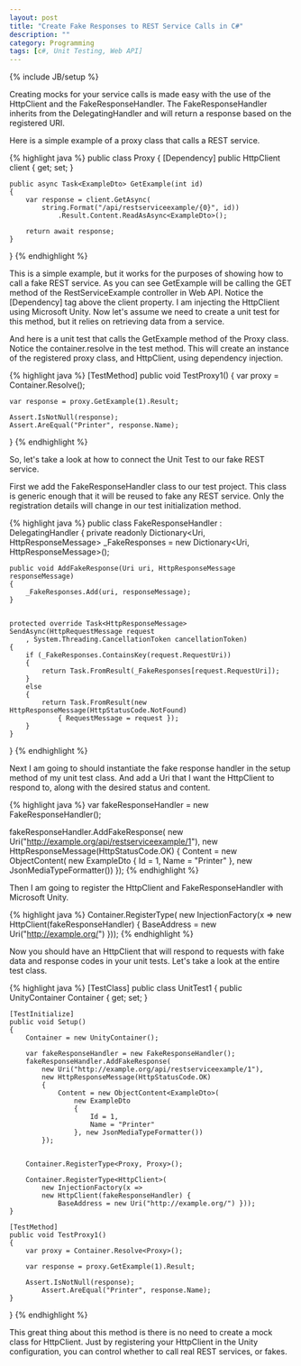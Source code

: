 ```yaml
---
layout: post
title: "Create Fake Responses to REST Service Calls in C#"
description: ""
category: Programming
tags: [c#, Unit Testing, Web API]
---
```

{% include JB/setup %}


Creating mocks for your service calls is made easy with the use of the HttpClient and the FakeResponseHandler. The FakeResponseHandler inherits from the DelegatingHandler and will return a response based on the registered URI.

Here is a simple example of a proxy class that calls a REST service.

{% highlight java %}
public class Proxy
{
    [Dependency]
    public HttpClient client { get; set; }

    public async Task<ExampleDto> GetExample(int id)
    {
        var response = client.GetAsync(
        	string.Format("/api/restserviceexample/{0}", id))
            	.Result.Content.ReadAsAsync<ExampleDto>();

        return await response;
    }
}
{% endhighlight %}

This is a simple example, but it works for the purposes of showing how to call a fake REST service. As you can see GetExample will be calling the GET method of the RestServiceExample controller in Web API. Notice the [Dependency] tag above the client property. I am injecting the HttpClient using Microsoft Unity. Now let's assume we need to create a unit test for this method, but it relies on retrieving data from a service.

And here is a unit test that calls the GetExample method of the Proxy class. Notice the container.resolve in the test method. This will create an instance of the registered proxy class, and HttpClient, using dependency injection.

{% highlight java %}
[TestMethod]
public void TestProxy1()
{
    var proxy = Container.Resolve<Proxy>();

    var response = proxy.GetExample(1).Result;

    Assert.IsNotNull(response);
    Assert.AreEqual("Printer", response.Name);

} 
{% endhighlight %}

So, let's take a look at how to connect the Unit Test to our fake REST service.

First we add the FakeResponseHandler class to our test project. This class is generic enough that it will be reused to fake any REST service. Only the registration details will change in our test initialization method.

{% highlight java %}
public class FakeResponseHandler : DelegatingHandler
{
    private readonly Dictionary<Uri, HttpResponseMessage> 
    	_FakeResponses = new Dictionary<Uri, HttpResponseMessage>();
 
 
    public void AddFakeResponse(Uri uri, HttpResponseMessage responseMessage)
    {
        _FakeResponses.Add(uri, responseMessage);
    }
 
 
    protected override Task<HttpResponseMessage> SendAsync(HttpRequestMessage request
    	, System.Threading.CancellationToken cancellationToken)
    {
        if (_FakeResponses.ContainsKey(request.RequestUri))
        {
            return Task.FromResult(_FakeResponses[request.RequestUri]);
        }
        else
        {
            return Task.FromResult(new HttpResponseMessage(HttpStatusCode.NotFound) 
            	{ RequestMessage = request });
        }
    }
}
{% endhighlight %}

Next I am going to should instantiate the fake response handler in the setup method of my unit test class. And add a Uri that I want the HttpClient to respond to, along with the desired status and content. 

{% highlight java %}
var fakeResponseHandler = new FakeResponseHandler();

fakeResponseHandler.AddFakeResponse(
	new Uri("http://example.org/api/restserviceexample/1"),
	new HttpResponseMessage(HttpStatusCode.OK)
	{
		Content = new ObjectContent<ExampleDto>(
			new ExampleDto
			{
				Id = 1,
				Name = "Printer"
			}, new JsonMediaTypeFormatter())
	});
{% endhighlight %}

Then I am going to register the HttpClient and FakeResponseHandler with Microsoft Unity.

{% highlight java %}
Container.RegisterType<HttpClient>(
	new InjectionFactory(x =>
	new HttpClient(fakeResponseHandler) 
		{ BaseAddress = new Uri("http://example.org/") }));
{% endhighlight %}

Now you should have an HttpClient that will respond to requests with fake data and response codes in your unit tests. Let's take a look at the entire test class.

{% highlight java %}
[TestClass]
public class UnitTest1
{
	public UnityContainer Container { get; set; }
	
	[TestInitialize]
	public void Setup()
	{
		Container = new UnityContainer();
 
		var fakeResponseHandler = new FakeResponseHandler();
		fakeResponseHandler.AddFakeResponse(
			new Uri("http://example.org/api/restserviceexample/1"),
			new HttpResponseMessage(HttpStatusCode.OK)
			{
				Content = new ObjectContent<ExampleDto>(
					new ExampleDto
					{
						Id = 1,
						Name = "Printer"
					}, new JsonMediaTypeFormatter())
			});
 
 
		Container.RegisterType<Proxy, Proxy>();
 
		Container.RegisterType<HttpClient>(
			new InjectionFactory(x =>
			new HttpClient(fakeResponseHandler) { 
				BaseAddress = new Uri("http://example.org/") }));
	}
	
	[TestMethod]
	public void TestProxy1()
	{
		var proxy = Container.Resolve<Proxy>();
 
		var response = proxy.GetExample(1).Result;
 
		Assert.IsNotNull(response);
			Assert.AreEqual("Printer", response.Name);
	}
}
{% endhighlight %}

This great thing about this method is there is no need to create a mock class for HttpClient. Just by registering your HttpClient in the Unity configuration, you can control whether to call real REST services, or fakes.